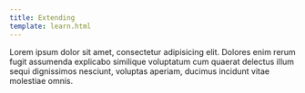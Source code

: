 ```yaml
---
title: Extending
template: learn.html
---
```

Lorem ipsum dolor sit amet, consectetur adipisicing elit. Dolores enim rerum fugit assumenda explicabo similique voluptatum cum quaerat delectus illum sequi dignissimos nesciunt, voluptas aperiam, ducimus incidunt vitae molestiae omnis.
